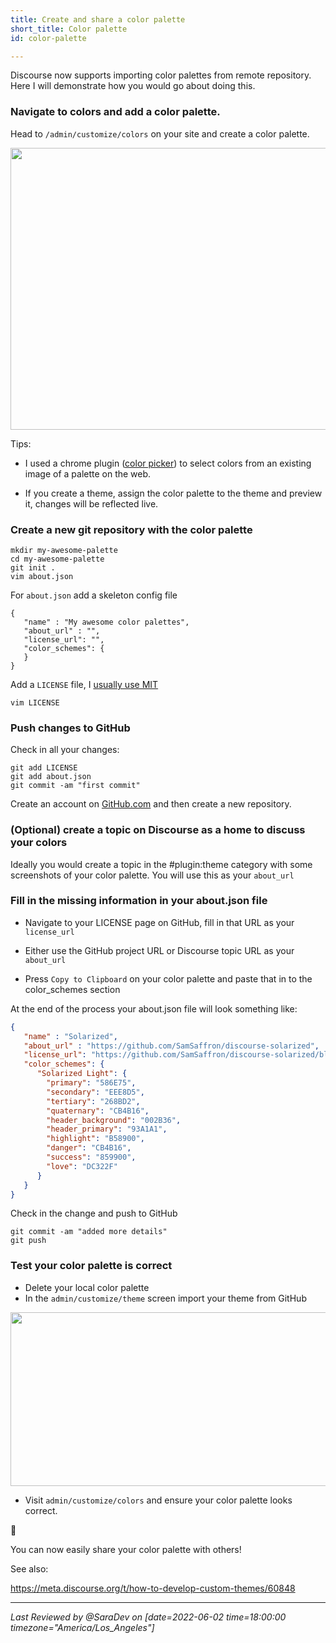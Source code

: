 ```yaml
---
title: Create and share a color palette
short_title: Color palette
id: color-palette

---
```

<div data-theme-toc="true"> </div>

Discourse now supports importing color palettes from remote repository. Here I will demonstrate how you would go about doing this. 

### Navigate to colors and add a color palette.

Head to `/admin/customize/colors` on your site and create a color palette.

<img src="//assets-meta-cdck-prod-meta.s3.dualstack.us-west-1.amazonaws.com/original/3X/b/7/b7fced237ee399d52c634a3ab6fcc9416db65605.png" width="690" height="451">

Tips: 

- I used a chrome plugin ([color picker](https://chrome.google.com/webstore/detail/colorpick-eyedropper/ohcpnigalekghcmgcdcenkpelffpdolg?hl=en)) to select colors from an existing image of a palette on the web. 

- If you create a theme, assign the color palette to the theme and preview it, changes will be reflected live.

### Create a new git repository with the color palette

```text
mkdir my-awesome-palette
cd my-awesome-palette
git init .
vim about.json
```

For `about.json` add a skeleton config file

```text
{
   "name" : "My awesome color palettes",
   "about_url" : "",
   "license_url": "",
   "color_schemes": {
   }
}
```

Add a `LICENSE` file, I [usually use MIT](https://github.com/SamSaffron/discourse-solarized/blob/master/LICENSE)

```text
vim LICENSE
```

### Push changes to GitHub

Check in all your changes:

```text
git add LICENSE
git add about.json
git commit -am "first commit"
```

Create an account on [GitHub.com](https://github.com) and then create a new repository. 

### (Optional) create a topic on Discourse as a home to discuss your colors

Ideally you would create a topic in the #plugin:theme category with some screenshots of your color palette. You will use this as your `about_url`

### Fill in the missing information in your about.json file

- Navigate to your LICENSE page on GitHub, fill in that URL as your `license_url`

- Either use the GitHub project URL or Discourse topic URL as your `about_url` 

- Press `Copy to Clipboard` on your color palette and paste that in to the color_schemes section

At the end of the process your about.json file will look something like:

```json
{
   "name" : "Solarized",
   "about_url" : "https://github.com/SamSaffron/discourse-solarized",
   "license_url": "https://github.com/SamSaffron/discourse-solarized/blob/master/LICENSE",
   "color_schemes": {
      "Solarized Light": {
        "primary": "586E75",
        "secondary": "EEE8D5",
        "tertiary": "268BD2",
        "quaternary": "CB4B16",
        "header_background": "002B36",
        "header_primary": "93A1A1",
        "highlight": "B58900",
        "danger": "CB4B16",
        "success": "859900",
        "love": "DC322F"
      }
   }
}
```

Check in the change and push to GitHub

```text
git commit -am "added more details"
git push
```

### Test your color palette is correct

- Delete your local color palette
- In the `admin/customize/theme` screen import your theme from GitHub

<img src="//assets-meta-cdck-prod-meta.s3.dualstack.us-west-1.amazonaws.com/original/3X/4/2/421dbfd15c3f35c0d5a97ad1b6dc78dd1c094385.png" width="690" height="278">

- Visit `admin/customize/colors` and ensure your color palette looks correct. 

:confetti_ball: 

You can now easily share your color palette with others! 

See also: 

https://meta.discourse.org/t/how-to-develop-custom-themes/60848


---
*Last Reviewed by @SaraDev on [date=2022-06-02 time=18:00:00 timezone="America/Los_Angeles"]*
